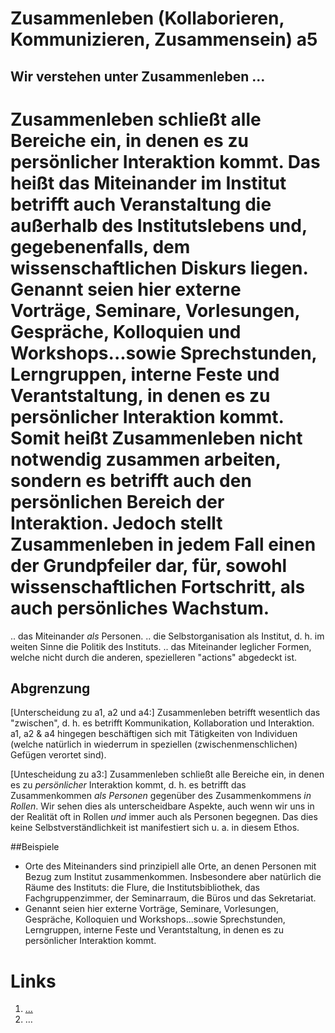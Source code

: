 <!---
   NAME - The NAME of this project is:
ethos

  FILE - The FILENAME of the current file is:
/a5.md

  CREATION - This project was CREATED on:
2017-01-28-16:15:00 UTC

  MODIFICATION - This project was last MODIFIED on:
2017-01-28-16:15:00 UTC

  VERSION - The current VERSION of this project is:
<git-commit-hash>-2017-01-28-16:15:00 UTC

  CREATOR(S) - This project was CREATED by:
Michael Czechowski, Martin Maga

  CONTACT - You can CONTACT the creator(s) or developer(s) of this project at:
E-Mail: mail@martinmaga.de

  COPYRIGHT - The COPYRIGHT holder of this project is:
COPYRIGHT (c) 2016 Martin Maga

  LICENSE - This project is LICENSED under the following license:
Martin Maga 2016 CC BY-SA 4.0 https://creativecommons.org

  SUBFILE – This is a SUBFILE! For more INFORMATION on this project go to:
/README.md
--->

# Zusammenleben (Kollaborieren, Kommunizieren, Zusammensein) a5
## Wir verstehen unter Zusammenleben …

Zusammenleben schließt alle Bereiche ein, in denen es zu persönlicher Interaktion kommt. Das heißt das Miteinander im Institut betrifft auch Veranstaltung die außerhalb des Institutslebens und, gegebenenfalls, dem wissenschaftlichen Diskurs liegen.
Genannt seien hier externe Vorträge, Seminare, Vorlesungen, Gespräche, Kolloquien und Workshops...sowie Sprechstunden, Lerngruppen, interne Feste und Verantstaltung, in denen es zu persönlicher Interaktion kommt.
Somit heißt Zusammenleben nicht notwendig zusammen arbeiten, sondern es betrifft auch den persönlichen Bereich der Interaktion.
Jedoch stellt Zusammenleben in jedem Fall einen der Grundpfeiler dar, für, sowohl wissenschaftlichen Fortschritt, als auch persönliches Wachstum.
=======
.. das Miteinander *als* Personen.
.. die Selbstorganisation als Institut, d. h. im weiten Sinne die Politik des Instituts.
.. das Miteinander leglicher Formen, welche nicht durch die anderen, spezielleren "actions" abgedeckt ist.

## Abgrenzung
[Unterscheidung zu a1, a2 und a4:] Zusammenleben betrifft wesentlich das "zwischen", d. h. es betrifft Kommunikation, Kollaboration und Interaktion. a1, a2 & a4 hingegen beschäftigen sich mit Tätigkeiten von Individuen (welche natürlich in wiederrum in speziellen (zwischenmenschlichen) Gefügen verortet sind).

[Untescheidung zu a3:] Zusammenleben schließt alle Bereiche ein, in denen es zu *persönlicher* Interaktion kommt, d. h. es betrifft das Zusammenkommen *als Personen* gegenüber des Zusammenkommens *in Rollen*.
Wir sehen dies als unterscheidbare Aspekte, auch wenn wir uns in der Realität oft in Rollen *und* immer auch als Personen begegnen. Das dies keine Selbstverständlichkeit ist manifestiert sich u. a. in diesem Ethos.

##Beispiele
- Orte des Miteinanders sind prinzipiell alle Orte, an denen Personen mit Bezug zum Institut zusammenkommen. Insbesondere aber natürlich die Räume des Instituts: die Flure, die Institutsbibliothek, das Fachgruppenzimmer, der Seminarraum, die Büros und das Sekretariat.
- Genannt seien hier externe Vorträge, Seminare, Vorlesungen, Gespräche, Kolloquien und Workshops...sowie Sprechstunden, Lerngruppen, interne Feste und Verantstaltung, in denen es zu persönlicher Interaktion kommt.

# Links
1. […](…)
2. …
